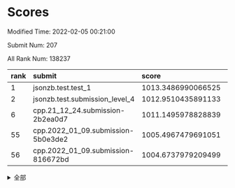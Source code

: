 # Scores

Modified Time: 2022-02-05 00:21:00

Submit Num: 207

All Rank Num: 138237

| rank |               submit               |       score        |       sigma        | pk_num |
| :--- | :--------------------------------- | :----------------- | :----------------- | :----- |
| 1    | jsonzb.test.test_1                 | 1013.3486990066525 | 0.7877217613590037 | 2676   |
| 2    | jsonzb.test.submission_level_4     | 1012.9510435891133 | 0.7863099349680209 | 2674   |
| 6    | cpp.21_12_24.submission-2b2ea0d7   | 1011.1495978828839 | 0.760839065445678  | 2672   |
| 55   | cpp.2022_01_09.submission-5b0e3de2 | 1005.4967479691051 | 0.7074945864018608 | 2670   |
| 56   | cpp.2022_01_09.submission-816672bd | 1004.6737979209499 | 0.71464003059477   | 2672   |


<details>
<summary>全部</summary>

| rank |                 submit                 |       score        |       sigma        | pk_num |
| :--- | :------------------------------------- | :----------------- | :----------------- | :----- |
| 1    | jsonzb.test.test_1                     | 1013.3486990066525 | 0.7877217613590037 | 2676   |
| 2    | jsonzb.test.submission_level_4         | 1012.9510435891133 | 0.7863099349680209 | 2674   |
| 3    | gobigger.level_3.submission_level_3_45 | 1011.8283734448099 | 0.7669132958783351 | 2673   |
| 4    | gobigger.level_3.submission_level_3_21 | 1011.4973309619753 | 0.7791931348334713 | 2667   |
| 5    | gobigger.level_3.submission_level_3_16 | 1011.1861899149179 | 0.7891875552056429 | 2670   |
| 6    | cpp.21_12_24.submission-2b2ea0d7       | 1011.1495978828839 | 0.760839065445678  | 2672   |
| 7    | gobigger.level_3.submission_level_3_2  | 1011.0938523065196 | 0.7751315083476288 | 2672   |
| 8    | gobigger.level_3.submission_level_3_3  | 1011.0539369709031 | 0.7645672091284796 | 2672   |
| 9    | gobigger.level_3.submission_level_3_20 | 1010.8791078361178 | 0.7617151266119746 | 2671   |
| 10   | gobigger.level_3.submission_level_3_38 | 1010.77328231734   | 0.7351899167915401 | 2668   |
| 11   | gobigger.level_3.submission_level_3_8  | 1010.6740052186345 | 0.7733121259688525 | 2673   |
| 12   | gobigger.level_3.submission_level_3_40 | 1010.6207484971309 | 0.7603685515485182 | 2670   |
| 13   | gobigger.level_3.submission_level_3_25 | 1010.5954421118233 | 0.7687428820728726 | 2672   |
| 14   | gobigger.level_3.submission_level_3_0  | 1010.5833434179406 | 0.7778114516490935 | 2672   |
| 15   | gobigger.level_3.submission_level_3_14 | 1010.5260831444837 | 0.7783815520745917 | 2672   |
| 16   | gobigger.level_3.submission_level_3_46 | 1010.5060600557995 | 0.7952571338253184 | 2668   |
| 17   | gobigger.level_3.submission_level_3_34 | 1010.4801775603588 | 0.7434443649735815 | 2670   |
| 18   | gobigger.level_3.submission_level_3_41 | 1010.4320368193802 | 0.7567487101809163 | 2674   |
| 19   | gobigger.level_3.submission_level_3_43 | 1010.346793847622  | 0.7525452711903268 | 2674   |
| 20   | gobigger.level_3.submission_level_3_23 | 1010.3065868541297 | 0.7507817276920529 | 2673   |
| 21   | gobigger.level_3.submission_level_3_1  | 1010.2790640888779 | 0.7748030527685587 | 2668   |
| 22   | gobigger.level_3.submission_level_3_26 | 1010.2622770139931 | 0.7497722987055763 | 2670   |
| 23   | gobigger.level_3.submission_level_3_31 | 1010.09687938265   | 0.7809084534965681 | 2675   |
| 24   | gobigger.level_3.submission_level_3_12 | 1010.0749038872863 | 0.7590241503931419 | 2671   |
| 25   | gobigger.level_3.submission_level_3_35 | 1010.0400786592342 | 0.748614577676902  | 2672   |
| 26   | gobigger.level_3.submission_level_3_13 | 1010.0159941738603 | 0.7819363086869978 | 2670   |
| 27   | gobigger.level_3.submission_level_3_4  | 1009.9470811125476 | 0.7808150937451889 | 2667   |
| 28   | gobigger.level_3.submission_level_3_10 | 1009.8385563167138 | 0.7629598293968533 | 2670   |
| 29   | gobigger.level_3.submission_level_3_17 | 1009.8333017286437 | 0.7358091526134515 | 2675   |
| 30   | gobigger.level_3.submission_level_3_48 | 1009.8276083983985 | 0.7520577273922245 | 2671   |
| 31   | gobigger.level_3.submission_level_3_5  | 1009.8080879278082 | 0.7669983695590481 | 2675   |
| 32   | gobigger.level_3.submission_level_3_47 | 1009.7857775069082 | 0.7507094660301301 | 2675   |
| 33   | gobigger.level_3.submission_level_3_42 | 1009.6414539982161 | 0.7551934251313184 | 2671   |
| 34   | gobigger.level_3.submission_level_3_39 | 1009.5517488742994 | 0.7578991837055967 | 2670   |
| 35   | gobigger.level_3.submission_level_3_27 | 1009.5462589278745 | 0.7399417687323404 | 2669   |
| 36   | gobigger.level_3.submission_level_3_44 | 1009.4805269788316 | 0.7394143033744814 | 2672   |
| 37   | gobigger.level_3.submission_level_3_6  | 1009.4537181227482 | 0.7554652751502546 | 2670   |
| 38   | gobigger.level_3.submission_level_3_49 | 1009.3821701241371 | 0.749650390124931  | 2670   |
| 39   | gobigger.level_3.submission_level_3_18 | 1009.3603731661639 | 0.7537691205627006 | 2670   |
| 40   | gobigger.level_3.submission_level_3_30 | 1009.331147103233  | 0.7540837965896127 | 2671   |
| 41   | gobigger.level_3.submission_level_3_19 | 1009.3249881965129 | 0.7521046688256068 | 2666   |
| 42   | gobigger.level_3.submission_level_3_9  | 1009.3138429135835 | 0.7702311079010086 | 2678   |
| 43   | gobigger.level_3.submission_level_3_32 | 1009.2478027029746 | 0.7596501403857382 | 2669   |
| 44   | gobigger.level_3.submission_level_3_11 | 1009.1117315774925 | 0.7746128109673087 | 2672   |
| 45   | gobigger.level_3.submission_level_3_29 | 1009.1029760961986 | 0.756134396867344  | 2671   |
| 46   | gobigger.level_3.submission_level_3_22 | 1008.9689951958342 | 0.7477527986366865 | 2671   |
| 47   | gobigger.level_3.submission_level_3_37 | 1008.8729550796924 | 0.7475125316043822 | 2672   |
| 48   | gobigger.level_3.submission_level_3_7  | 1008.8294213349359 | 0.7690362034892853 | 2673   |
| 49   | gobigger.level_3.submission_level_3_36 | 1008.8035385621714 | 0.7469938327864019 | 2673   |
| 50   | gobigger.level_3.submission_level_3_24 | 1008.7542687123487 | 0.7472899566526936 | 2674   |
| 51   | gobigger.level_3.submission_level_3_28 | 1008.6920212166518 | 0.7494296134977085 | 2669   |
| 52   | gobigger.level_3.submission_level_3_15 | 1008.629668969577  | 0.7492062937896988 | 2673   |
| 53   | gobigger.level_3.submission_level_3_33 | 1008.1011933017248 | 0.7564890481226437 | 2673   |
| 54   | gobigger.level_1.submission_level_1_12 | 1005.5638830258204 | 0.7290752034703533 | 2666   |
| 55   | cpp.2022_01_09.submission-5b0e3de2     | 1005.4967479691051 | 0.7074945864018608 | 2670   |
| 56   | cpp.2022_01_09.submission-816672bd     | 1004.6737979209499 | 0.71464003059477   | 2672   |
| 57   | gobigger.level_1.submission_level_1_16 | 1004.6659927875537 | 0.7113690496722923 | 2673   |
| 58   | gobigger.level_1.submission_level_1_15 | 1004.5788341163593 | 0.7304342297842585 | 2672   |
| 59   | gobigger.level_1.submission_level_1_36 | 1004.4282287829046 | 0.7107182330826897 | 2677   |
| 60   | gobigger.level_1.submission_level_1_32 | 1004.186215635119  | 0.7200187402696091 | 2671   |
| 61   | gobigger.level_1.submission_level_1_49 | 1004.1669523740236 | 0.7261252269212267 | 2671   |
| 62   | gobigger.level_1.submission_level_1_13 | 1004.0762680622157 | 0.7088876840786675 | 2672   |
| 63   | gobigger.level_1.submission_level_1_43 | 1004.0005576794608 | 0.7132021053638415 | 2670   |
| 64   | gobigger.level_1.submission_level_1_47 | 1003.9811369612099 | 0.7131175752498518 | 2670   |
| 65   | gobigger.level_1.submission_level_1_9  | 1003.8026491451873 | 0.7142802724700502 | 2675   |
| 66   | gobigger.level_1.submission_level_1_6  | 1003.721324182427  | 0.7229686745950589 | 2668   |
| 67   | gobigger.level_1.submission_level_1_45 | 1003.6803799986347 | 0.7142662931015918 | 2665   |
| 68   | gobigger.level_1.submission_level_1_8  | 1003.6508077913674 | 0.7131987153238794 | 2675   |
| 69   | gobigger.level_1.submission_level_1_4  | 1003.6442266043391 | 0.717133655091161  | 2675   |
| 70   | gobigger.level_1.submission_level_1_5  | 1003.5871292690803 | 0.7226444174211819 | 2673   |
| 71   | gobigger.level_1.submission_level_1_26 | 1003.5115176553766 | 0.7205160755452522 | 2667   |
| 72   | gobigger.level_1.submission_level_1_34 | 1003.4807738715256 | 0.7106957626505924 | 2674   |
| 73   | gobigger.level_1.submission_level_1_31 | 1003.4691422976313 | 0.7213120590156618 | 2670   |
| 74   | gobigger.level_1.submission_level_1_48 | 1003.4676499619206 | 0.7269586902986261 | 2670   |
| 75   | gobigger.level_1.submission_level_1_24 | 1003.4605417352856 | 0.7227098066641159 | 2669   |
| 76   | gobigger.level_1.submission_level_1_27 | 1003.3933907504145 | 0.709354605920888  | 2675   |
| 77   | gobigger.level_1.submission_level_1_23 | 1003.3858061962139 | 0.7189968862061227 | 2675   |
| 78   | gobigger.level_1.submission_level_1_35 | 1003.3458417242762 | 0.7106308588737358 | 2665   |
| 79   | gobigger.level_1.submission_level_1_14 | 1003.3136017699586 | 0.7168284130593108 | 2672   |
| 80   | gobigger.level_1.submission_level_1_20 | 1003.2880845879556 | 0.7127406740540073 | 2675   |
| 81   | gobigger.level_1.submission_level_1_2  | 1003.210559120361  | 0.7005044143025276 | 2670   |
| 82   | gobigger.level_1.submission_level_1_10 | 1003.1721044207302 | 0.7128287749781859 | 2671   |
| 83   | gobigger.level_1.submission_level_1_11 | 1003.1455654266648 | 0.7236631213021979 | 2671   |
| 84   | gobigger.level_1.submission_level_1_39 | 1003.1343613670665 | 0.7053093924266272 | 2674   |
| 85   | gobigger.level_1.submission_level_1_40 | 1003.125305169402  | 0.7157329758424418 | 2673   |
| 86   | gobigger.level_1.submission_level_1_42 | 1003.0609878721428 | 0.7206101080254698 | 2668   |
| 87   | gobigger.level_1.submission_level_1_37 | 1003.0419152135465 | 0.7271386710939952 | 2671   |
| 88   | gobigger.level_1.submission_level_1_46 | 1003.0390526395621 | 0.7100854307242048 | 2669   |
| 89   | gobigger.level_1.submission_level_1_18 | 1003.0182852110578 | 0.7101652170815687 | 2671   |
| 90   | gobigger.level_1.submission_level_1_25 | 1002.9698780894024 | 0.701696885434205  | 2671   |
| 91   | gobigger.level_1.submission_level_1_41 | 1002.7898445644851 | 0.7134192479274281 | 2673   |
| 92   | gobigger.level_1.submission_level_1_19 | 1002.7764591656012 | 0.7164299339797562 | 2674   |
| 93   | gobigger.level_1.submission_level_1_1  | 1002.7337030843225 | 0.7132415147594233 | 2671   |
| 94   | gobigger.level_1.submission_level_1_44 | 1002.594270828389  | 0.7120940589008145 | 2669   |
| 95   | gobigger.level_1.submission_level_1_21 | 1002.5013162515472 | 0.7126372616457864 | 2670   |
| 96   | gobigger.level_1.submission_level_1_0  | 1002.4907683691807 | 0.7112243627863164 | 2665   |
| 97   | gobigger.level_1.submission_level_1_33 | 1002.4799266993624 | 0.7218274041277875 | 2667   |
| 98   | gobigger.level_1.submission_level_1_17 | 1002.329915429762  | 0.7058796725137455 | 2669   |
| 99   | gobigger.level_1.submission_level_1_38 | 1002.3227966584243 | 0.7270263754795842 | 2669   |
| 100  | gobigger.level_1.submission_level_1_28 | 1002.316438570574  | 0.7101031790606013 | 2672   |
| 101  | gobigger.level_1.submission_level_1_30 | 1002.2975158733251 | 0.7142956429894463 | 2667   |
| 102  | gobigger.level_1.submission_level_1_7  | 1001.9499881231438 | 0.724022838703824  | 2667   |
| 103  | gobigger.level_1.submission_level_1_22 | 1001.9074989197505 | 0.704985364989407  | 2673   |
| 104  | gobigger.level_1.submission_level_1_29 | 1001.6613176312657 | 0.7112036326011413 | 2674   |
| 105  | gobigger.level_1.submission_level_1_3  | 1001.5678404061123 | 0.707072531762308  | 2664   |
| 106  | gobigger.random.submission_random_44   | 997.2600861052838  | 0.7064010092011865 | 2672   |
| 107  | gobigger.random.submission_random_37   | 996.9879800203281  | 0.7051567321570343 | 2671   |
| 108  | gobigger.random.submission_random_35   | 996.9605955169749  | 0.7015688343454048 | 2675   |
| 109  | gobigger.random.submission_random_1    | 996.8134192005043  | 0.717141326181202  | 2676   |
| 110  | gobigger.random.submission_random_24   | 996.6724056309922  | 0.7220004858019476 | 2674   |
| 111  | gobigger.random.submission_random_4    | 996.5810021722431  | 0.6999652440470625 | 2675   |
| 112  | gobigger.random.submission_random_31   | 996.5723155648179  | 0.7048671817654509 | 2671   |
| 113  | gobigger.random.submission_random_3    | 996.5077193726273  | 0.7111573576357287 | 2669   |
| 114  | gobigger.random.submission_random_20   | 996.4717442662221  | 0.717387821489282  | 2672   |
| 115  | gobigger.random.submission_random_36   | 996.388911710008   | 0.7225335699131176 | 2669   |
| 116  | gobigger.random.submission_random_45   | 996.3629058086714  | 0.709075425560672  | 2673   |
| 117  | gobigger.random.submission_random_28   | 996.355078989707   | 0.7263440348575242 | 2673   |
| 118  | gobigger.random.submission_random_47   | 996.3031482525072  | 0.7072060150547886 | 2670   |
| 119  | gobigger.random.submission_random_21   | 996.2978228321864  | 0.7185815574288985 | 2673   |
| 120  | gobigger.random.submission_random_48   | 996.2963538356182  | 0.7084537621300023 | 2671   |
| 121  | gobigger.random.submission_random_38   | 996.2247030086418  | 0.7111117897678187 | 2670   |
| 122  | gobigger.random.submission_random_46   | 996.1960521055461  | 0.7008075635988857 | 2670   |
| 123  | gobigger.random.submission_random_40   | 996.1798540158616  | 0.7190254003526726 | 2674   |
| 124  | gobigger.random.submission_random_29   | 996.1682391658563  | 0.7004719511325347 | 2669   |
| 125  | gobigger.random.submission_random_14   | 996.1601167595419  | 0.724110439791048  | 2671   |
| 126  | gobigger.random.submission_random_9    | 996.13157255547    | 0.7121688813195115 | 2672   |
| 127  | gobigger.random.submission_random_25   | 996.1253907679084  | 0.709078554322082  | 2668   |
| 128  | gobigger.random.submission_random_23   | 996.102628656382   | 0.7199044330314845 | 2669   |
| 129  | gobigger.random.submission_random_13   | 996.0037512827788  | 0.6925190771780688 | 2675   |
| 130  | gobigger.random.submission_random_43   | 995.9440369461149  | 0.7149941964625685 | 2674   |
| 131  | gobigger.random.submission_random_30   | 995.8122212893252  | 0.6978535915707377 | 2671   |
| 132  | gobigger.random.submission_random_7    | 995.8017100357982  | 0.7164013574204768 | 2669   |
| 133  | gobigger.random.submission_random_41   | 995.7682194061699  | 0.7178275231810818 | 2669   |
| 134  | gobigger.random.submission_random_5    | 995.7167626947852  | 0.7085128736454288 | 2670   |
| 135  | gobigger.random.submission_random_10   | 995.6746806170805  | 0.7070259241257298 | 2673   |
| 136  | gobigger.random.submission_random_22   | 995.653992876791   | 0.7083650052957272 | 2672   |
| 137  | gobigger.random.submission_random_11   | 995.638053752695   | 0.7175516652783758 | 2673   |
| 138  | gobigger.random.submission_random_32   | 995.6224832410572  | 0.7190421367829424 | 2673   |
| 139  | gobigger.random.submission_random_15   | 995.5387372046207  | 0.7224355457465941 | 2666   |
| 140  | gobigger.random.submission_random_8    | 995.5324926844245  | 0.7169498711889615 | 2666   |
| 141  | gobigger.random.submission_random_2    | 995.496710630721   | 0.7122471503703404 | 2672   |
| 142  | gobigger.random.submission_random_33   | 995.4091907607497  | 0.7135556857293843 | 2671   |
| 143  | gobigger.random.submission_random_49   | 995.4091838313183  | 0.7037826276487269 | 2673   |
| 144  | gobigger.random.submission_random_16   | 995.2448346154815  | 0.7343286833559828 | 2670   |
| 145  | gobigger.random.submission_random_27   | 995.2245926207625  | 0.7214309804815945 | 2673   |
| 146  | gobigger.random.submission_random_0    | 995.1887946782571  | 0.7125215902265641 | 2674   |
| 147  | gobigger.random.submission_random_12   | 995.1654471710161  | 0.7207063009697882 | 2669   |
| 148  | gobigger.random.submission_random_19   | 995.0948377764023  | 0.717517980926313  | 2668   |
| 149  | gobigger.random.submission_random_6    | 995.0876130753059  | 0.736378817505795  | 2669   |
| 150  | gobigger.random.submission_random_17   | 995.0116619403013  | 0.7019914075823069 | 2667   |
| 151  | gobigger.random.submission_random_42   | 994.6091580183428  | 0.7291603628895238 | 2673   |
| 152  | gobigger.random.submission_random_18   | 994.5071286335401  | 0.7289743425291423 | 2665   |
| 153  | gobigger.random.submission_random_26   | 994.2325616114832  | 0.7308660079234469 | 2672   |
| 154  | gobigger.random.submission_random_34   | 994.2172963214442  | 0.7313928518788302 | 2672   |
| 155  | gobigger.level_2.submission_level_2_31 | 994.1880070563171  | 0.7403955725272036 | 2673   |
| 156  | gobigger.random.submission_random_39   | 994.1270609584292  | 0.7228348631633951 | 2671   |
| 157  | gobigger.level_2.submission_level_2_40 | 994.0396703587069  | 0.734291254899742  | 2672   |
| 158  | gobigger.level_2.submission_level_2_14 | 993.9465981163556  | 0.7557485780915222 | 2669   |
| 159  | gobigger.level_2.submission_level_2_8  | 993.6132789894458  | 0.7421743975385272 | 2662   |
| 160  | gobigger.level_2.submission_level_2_37 | 993.5231839479494  | 0.731303723546398  | 2672   |
| 161  | gobigger.level_2.submission_level_2_39 | 993.2023193547692  | 0.7214561374435532 | 2672   |
| 162  | gobigger.level_2.submission_level_2_3  | 993.192021108909   | 0.7525469542784705 | 2673   |
| 163  | gobigger.level_2.submission_level_2_15 | 993.174230594992   | 0.7525800928661889 | 2670   |
| 164  | gobigger.level_2.submission_level_2_36 | 993.1089894432407  | 0.7403189672432753 | 2675   |
| 165  | gobigger.level_2.submission_level_2_12 | 992.9994678100213  | 0.7252411902083089 | 2675   |
| 166  | gobigger.level_2.submission_level_2_2  | 992.977851375571   | 0.726220483928731  | 2673   |
| 167  | gobigger.level_2.submission_level_2_27 | 992.9525497353594  | 0.73556153914451   | 2671   |
| 168  | gobigger.level_2.submission_level_2_47 | 992.9484843912319  | 0.7250816097266233 | 2672   |
| 169  | gobigger.level_2.submission_level_2_44 | 992.8888853417633  | 0.7378429457018072 | 2673   |
| 170  | gobigger.level_2.submission_level_2_46 | 992.7076939696894  | 0.742939047386282  | 2671   |
| 171  | gobigger.level_2.submission_level_2_9  | 992.6851392093149  | 0.7309875607390417 | 2675   |
| 172  | gobigger.level_2.submission_level_2_19 | 992.638472286016   | 0.7409971015732735 | 2671   |
| 173  | gobigger.level_2.submission_level_2_6  | 992.625580929716   | 0.7352249164413828 | 2676   |
| 174  | gobigger.level_2.submission_level_2_34 | 992.6168281572969  | 0.7413479047060844 | 2669   |
| 175  | gobigger.level_2.submission_level_2_13 | 992.5754644917072  | 0.7430436507933148 | 2669   |
| 176  | gobigger.level_2.submission_level_2_42 | 992.575246570068   | 0.7522625577844053 | 2673   |
| 177  | gobigger.level_2.submission_level_2_23 | 992.4658447258671  | 0.740718790992057  | 2675   |
| 178  | gobigger.level_2.submission_level_2_0  | 992.4530212700442  | 0.7600368763336883 | 2671   |
| 179  | gobigger.level_2.submission_level_2_7  | 992.1499297543369  | 0.7442653229477827 | 2666   |
| 180  | gobigger.level_2.submission_level_2_18 | 992.1106801795619  | 0.7440013466697527 | 2672   |
| 181  | gobigger.level_2.submission_level_2_20 | 992.046136199292   | 0.7589354600430648 | 2668   |
| 182  | gobigger.level_2.submission_level_2_21 | 992.017005955744   | 0.7416768176555374 | 2675   |
| 183  | gobigger.level_2.submission_level_2_38 | 991.9773141516065  | 0.7528627451513183 | 2674   |
| 184  | gobigger.level_2.submission_level_2_32 | 991.976856198684   | 0.7553869310098679 | 2673   |
| 185  | gobigger.level_2.submission_level_2_33 | 991.9242125317899  | 0.7589377447321262 | 2671   |
| 186  | gobigger.level_2.submission_level_2_30 | 991.8905092708362  | 0.7513216469956149 | 2673   |
| 187  | gobigger.level_2.submission_level_2_1  | 991.8892789116112  | 0.771846790513634  | 2675   |
| 188  | gobigger.level_2.submission_level_2_25 | 991.8487581769324  | 0.7591349715244861 | 2672   |
| 189  | gobigger.level_2.submission_level_2_26 | 991.7081726329974  | 0.7486076275517056 | 2672   |
| 190  | gobigger.level_2.submission_level_2_17 | 991.6814951182994  | 0.7399941774096644 | 2669   |
| 191  | gobigger.level_2.submission_level_2_49 | 991.6771012668875  | 0.7531051664324807 | 2668   |
| 192  | gobigger.level_2.submission_level_2_24 | 991.6687751325458  | 0.737608358632452  | 2673   |
| 193  | gobigger.level_2.submission_level_2_22 | 991.6630853077149  | 0.7451091657332753 | 2672   |
| 194  | gobigger.level_2.submission_level_2_48 | 991.6441846704413  | 0.7541180457605792 | 2668   |
| 195  | gobigger.level_2.submission_level_2_4  | 991.5032751704649  | 0.7468189660423743 | 2675   |
| 196  | gobigger.level_2.submission_level_2_28 | 991.4006413107269  | 0.7459461174198224 | 2670   |
| 197  | gobigger.level_2.submission_level_2_11 | 991.1663831525952  | 0.7619102115460036 | 2675   |
| 198  | gobigger.level_2.submission_level_2_35 | 991.1554122520126  | 0.7639185012439436 | 2668   |
| 199  | gobigger.level_2.submission_level_2_43 | 991.0846044500214  | 0.7566252900436401 | 2671   |
| 200  | gobigger.level_2.submission_level_2_10 | 991.0726481423487  | 0.7436341209074377 | 2668   |
| 201  | gobigger.level_2.submission_level_2_5  | 990.9818515684643  | 0.7537167286065384 | 2671   |
| 202  | gobigger.level_2.submission_level_2_16 | 990.8650202762254  | 0.7552819050312387 | 2673   |
| 203  | gobigger.level_2.submission_level_2_41 | 990.6998067227746  | 0.7547930248995308 | 2669   |
| 204  | gobigger.level_2.submission_level_2_45 | 990.5804859642819  | 0.7723551619209529 | 2672   |
| 205  | gobigger.level_2.submission_level_2_29 | 990.5102350182299  | 0.764351062396615  | 2670   |
| 206  | gobigger.none.submission_none_0        | 977.3588567795013  | 1.4149531625510834 | 2674   |
| 207  | gobigger.none.submission_none_1        | 976.1518457590792  | 1.4763283357545005 | 2676   |

</details>